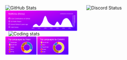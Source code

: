 <a href="https://cards.kirzu.ga/api?username=NotKirzu&bg_color=30,ff02ef,c901f4,4f00ff&icon_color=fff&title_color=fff&text_color=fff&show_icons=true&border_radius=5&custom_title=My%20Stats%20OwO&hide_border=true" title="Stats" target="_blank">
	<img width="45%" align="left" alt="GitHub Stats" src="https://cards.kirzu.ga/api?username=NotKirzu&bg_color=30,ff02ef,c901f4,4f00ff&icon_color=fff&title_color=fff&text_color=fff&show_icons=true&border_radius=5&custom_title=My%20Stats%20OwO&hide_border=true">
</a>
<a href="https://lanyard.cnrad.dev/api/686766483350880351?idleMessage=Hello?%20Is%20anyone%20there?&borderRadius=5px&bg=18191c" title="Discord Activity" target="_blank">
	<img width="49%" height="225px" align="right" alt="Discord Status" src="https://lanyard.cnrad.dev/api/686766483350880351?idleMessage=Hello?%20Is%20anyone%20there?&borderRadius=5px&bg=18191c">
</a>
<a href="https://raw.githubusercontent.com/NotKirzu/NotKirzu/main/kirzu-stats-card/default/0-profile-details.svg" title="Stats" target="_blank">
	<img width="46%" align="left" alt="GitHub Stats" src="https://raw.githubusercontent.com/NotKirzu/NotKirzu/main/kirzu-stats-card/default/0-profile-details.svg">
</a>
<a href="https://cards.kirzu.ga/api/wakatime?username=Kirzu&bg_color=30,ff02ef,c901f4,4f00ff&title_color=fff&text_color=fff&border_radius=5&custom_title=Coding%20time!&layout=compact&hide_border=true" title="More stats" target="_blank">
	<img width="49%" align="right" alt="Coding stats" src="https://cards.kirzu.ga/api/wakatime?username=Kirzu&bg_color=30,ff02ef,c901f4,4f00ff&title_color=fff&text_color=fff&border_radius=5&custom_title=Coding%20time!&layout=compact&hide_border=true">
</a>
<a href="https://raw.githubusercontent.com/NotKirzu/NotKirzu/main/kirzu-stats-card/default/1-repos-per-language.svg" title="And more stats" target="_blank">
	<img width="20%" align="left" alt="GitHub Stats" src="https://raw.githubusercontent.com/NotKirzu/NotKirzu/main/kirzu-stats-card/default/1-repos-per-language.svg">
</a>
<a href="https://raw.githubusercontent.com/NotKirzu/NotKirzu/main/kirzu-stats-card/default/2-most-commit-language.svg" title="And much more stats" target="_blank">
	<img width="20%" align="left" alt="GitHub Stats" src="https://raw.githubusercontent.com/NotKirzu/NotKirzu/main/kirzu-stats-card/default/2-most-commit-language.svg">
</a>

